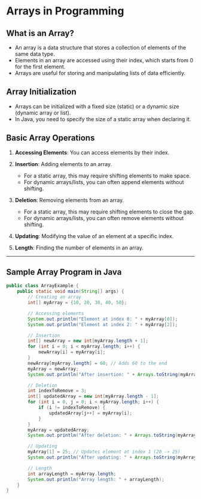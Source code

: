 # Arrays in Programming

## What is an Array?

- An array is a data structure that stores a collection of elements of the same data type.
- Elements in an array are accessed using their index, which starts from 0 for the first element.
- Arrays are useful for storing and manipulating lists of data efficiently.

## Array Initialization

- Arrays can be initialized with a fixed size (static) or a dynamic size (dynamic array or list).
- In Java, you need to specify the size of a static array when declaring it.

## Basic Array Operations

1. **Accessing Elements**: You can access elements by their index.

2. **Insertion**: Adding elements to an array.
   - For a static array, this may require shifting elements to make space.
   - For dynamic arrays/lists, you can often append elements without shifting.

3. **Deletion**: Removing elements from an array.
   - For a static array, this may require shifting elements to close the gap.
   - For dynamic arrays/lists, you can often remove elements without shifting.

4. **Updating**: Modifying the value of an element at a specific index.

5. **Length**: Finding the number of elements in an array.

---

## Sample Array Program in Java

```java
public class ArrayExample {
    public static void main(String[] args) {
        // Creating an array
        int[] myArray = {10, 20, 30, 40, 50};

        // Accessing elements
        System.out.println("Element at index 0: " + myArray[0]);
        System.out.println("Element at index 2: " + myArray[2]);

        // Insertion
        int[] newArray = new int[myArray.length + 1];
        for (int i = 0; i < myArray.length; i++) {
            newArray[i] = myArray[i];
        }
        newArray[myArray.length] = 60; // Adds 60 to the end
        myArray = newArray;
        System.out.println("After insertion: " + Arrays.toString(myArray));

        // Deletion
        int indexToRemove = 3;
        int[] updatedArray = new int[myArray.length - 1];
        for (int i = 0, j = 0; i < myArray.length; i++) {
            if (i != indexToRemove) {
                updatedArray[j++] = myArray[i];
            }
        }
        myArray = updatedArray;
        System.out.println("After deletion: " + Arrays.toString(myArray));

        // Updating
        myArray[1] = 25; // Updates element at index 1 (20 -> 25)
        System.out.println("After updating: " + Arrays.toString(myArray));

        // Length
        int arrayLength = myArray.length;
        System.out.println("Array length: " + arrayLength);
    }
}
